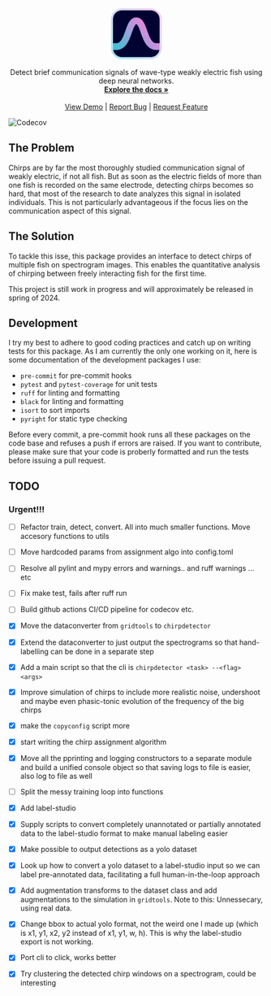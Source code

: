 <!-- PROJECT LOGO -->
<div align="center">
  <a href="https://github.com/weygoldt/chirpdetector">
    <img src="assets/logo.svg" alt="Logo" width="100" height="100">
  </a>

<!-- <br /> -->
<!-- <h1 align="center">Chirpdetector</h1> -->

  <p align="center">
    Detect brief communication signals of wave-type weakly electric fish using deep neural networks.
    <br />
    <a href="https://weygoldt.com/chirpdetector"><strong>Explore the docs »</strong></a>
    <br />
    <br />
    <a href="https://weygoldt.com/chirpdetector">View Demo</a>
    |
    <a href="https://github.com/weygoldt/chirpdetector/issues">Report Bug</a>
    |
    <a href="https://github.com/weygoldt/chirpdetector/issues">Request Feature</a>
  </p>
</div>

![Codecov](https://img.shields.io/codecov/c/github/weygoldt/chirpdetector)

## The Problem

Chirps are by far the most thoroughly studied communication signal of weakly electric, if not all fish. But as soon as the electric fields of more than one fish is recorded on the same electrode, detecting chirps becomes so hard, that most of the research to date analyzes this signal in isolated individuals. This is not particularly advantageous if the focus lies on the communication aspect of this signal. 

## The Solution

To tackle this isse, this package provides an interface to detect chirps of multiple fish on spectrogram images. This enables the quantitative analysis of chirping between freely interacting fish for the first time.

This project is still work in progress and will approximately be released in spring of 2024.

## Development

I try my best to adhere to good coding practices and catch up on writing tests 
for this package. As I am currently the only one working on it, here is some 
documentation of the development packages I use:

- `pre-commit` for pre-commit hooks
- `pytest` and `pytest-coverage` for unit tests
- `ruff` for linting and formatting 
- `black` for linting and formatting 
- `isort` to sort imports
- `pyright` for static type checking

Before every commit, a pre-commit hook runs all these packages on the code base
and refuses a push if errors are raised. If you want to contribute, please 
make sure that your code is proberly formatted and run the tests before issuing 
a pull request.

## TODO

### Urgent!!!
- [ ] Refactor train, detect, convert. All into much smaller functions. Move accesory functions to utils 
- [ ] Move hardcoded params from assignment algo into config.toml
- [ ] Resolve all pylint and mypy errors and warnings.. and ruff warnings ... etc
- [ ] Fix make test, fails after ruff run
- [ ] Build github actions CI/CD pipeline for codecov etc.

- [x] Move the dataconverter from `gridtools` to `chirpdetector`
- [x] Extend the dataconverter to just output the spectrograms so that hand-labelling can be done in a separate step
- [x] Add a main script so that the cli is `chirpdetector <task> --<flag> <args>`
- [x] Improve simulation of chirps to include more realistic noise, undershoot and maybe even phasic-tonic evolution of the frequency of the big chirps
- [x] make the `copyconfig` script more
- [x] start writing the chirp assignment algorithm
- [x] Move all the pprinting and logging constructors to a separate module and build a unified console object so that saving logs to file is easier, also log to file as well
- [ ] Split the messy training loop into functions 
- [x] Add label-studio 
- [x] Supply scripts to convert completely unannotated or partially annotated data to the label-studio format to make manual labeling easier
- [x] Make possible to output detections as a yolo dataset 
- [x] Look up how to convert a yolo dataset to a label-studio input so we can label pre-annotated data, facilitating a full human-in-the-loop approach
- [x] Add augmentation transforms to the dataset class and add augmentations to the simulation in `gridtools`. Note to this: Unnessecary, using real data.
- [x] Change bbox to actual yolo format, not the weird one I made up (which is x1, y1, x2, y2 instead of x1, y1, w, h). This is why the label-studio export is not working.
- [x] Port cli to click, works better
- [x] Try clustering the detected chirp windows on a spectrogram, could be interesting
